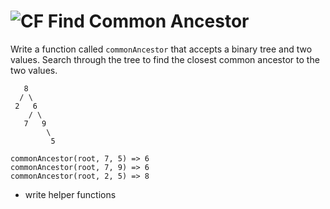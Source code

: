 # ![CF](http://i.imgur.com/7v5ASc8.png) Find Common Ancestor
Write a function called `commonAncestor` that accepts a binary tree and two values.
Search through the tree to find the closest common ancestor to the two values.

```
   8
  / \
 2   6
    / \
   7   9
        \
         5
```

```
commonAncestor(root, 7, 5) => 6
commonAncestor(root, 7, 9) => 6
commonAncestor(root, 2, 5) => 8
```

- write helper functions


